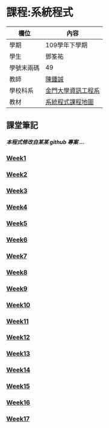 # 課程:系統程式

欄位 | 內容
-----|--------
學期 | 109學年下學期
學生 | 鄧筌祐
學號末兩碼| 49
教師 | [陳鍾誠](https://www.nqu.edu.tw/educsie/index.php?act=blog&code=list&ids=4)
學校科系| [金門大學資訊工程系](https://www.nqu.edu.tw/educsie/index.php?)
教材 | [系統程式課程地圖](https://gitlab.com/ccc109/sp/-/blob/master/map.md)


## 課堂筆記
##### 本程式修改自某某 github 專案 ...

### [Week1](https://github.com/Deng-James/2021-System-Programming/blob/main/%E7%B3%BB%E7%B5%B1%E7%A8%8B%E5%BC%8F%20%E7%AD%86%E8%A8%98/Week1.md)
### [Week2](https://github.com/Deng-James/2021-System-Programming/blob/main/%E7%B3%BB%E7%B5%B1%E7%A8%8B%E5%BC%8F%20%E7%AD%86%E8%A8%98/Week2.md)
### [Week3](https://github.com/Deng-James/2021-System-Programming/blob/main/%E7%B3%BB%E7%B5%B1%E7%A8%8B%E5%BC%8F%20%E7%AD%86%E8%A8%98/Week3.md)
### [Week4](https://github.com/Deng-James/2021-System-Programming/new/main/%E7%B3%BB%E7%B5%B1%E7%A8%8B%E5%BC%8F%20%E7%AD%86%E8%A8%98)
### [Week5]()
### [Week6]()
### [Week7]()
### [Week8]()
### [Week9]()
### [Week10]()
### [Week11]()
### [Week12]()
### [Week13]()
### [Week14]()
### [Week15]()
### [Week16]()
### [Week17]()

